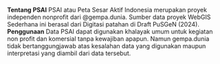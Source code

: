 **Tentang PSAI**
PSAI atau Peta Sesar Aktif Indonesia merupakan proyek independen nonprofit dari @gempa.dunia. Sumber data proyek WebGIS Sederhana ini berasal dari Digitasi patahan di Draft PuSGeN (2024).
**Penggunaan**
Data PSAI dapat digunakan khalayak umum untuk kegiatan non profit dan komersial tanpa kewajiban apapun. Namun gempa.dunia tidak bertanggungjawab atas kesalahan data yang digunakan maupun interpretasi yang diambil dari data tersebut.
